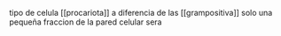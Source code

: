 tipo de celula [[procariota]] a diferencia de las [[grampositiva]] solo una pequeña fraccion de la pared celular sera 